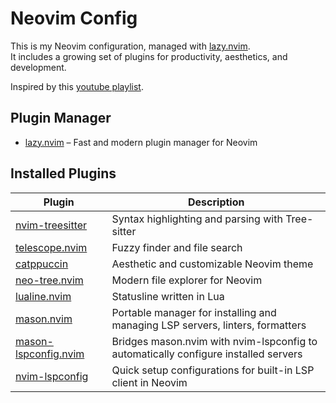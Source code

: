 # Neovim Config

This is my Neovim configuration, managed with [lazy.nvim](https://lazy.folke.io/).  
It includes a growing set of plugins for productivity, aesthetics, and development.

Inspired by this [youtube playlist](https://youtube.com/playlist?list=PLsz00TDipIffreIaUNk64KxTIkQaGguqn&si=T6-rDh1L6ooP21vT).

## Plugin Manager

- [lazy.nvim](https://lazy.folke.io/) – Fast and modern plugin manager for Neovim

## Installed Plugins

| Plugin | Description |
|--------|-------------|
| [nvim-treesitter](https://github.com/nvim-treesitter/nvim-treesitter) | Syntax highlighting and parsing with Tree-sitter |
| [telescope.nvim](https://github.com/nvim-telescope/telescope.nvim) | Fuzzy finder and file search |
| [catppuccin](https://github.com/catppuccin/nvim) | Aesthetic and customizable Neovim theme |
| [neo-tree.nvim](https://github.com/nvim-neo-tree/neo-tree.nvim) | Modern file explorer for Neovim |
| [lualine.nvim](https://github.com/nvim-lualine/lualine.nvim) | Statusline written in Lua |
| [mason.nvim](https://github.com/mason-org/mason.nvim) | Portable manager for installing and managing LSP servers, linters, formatters |
| [mason-lspconfig.nvim](https://github.com/mason-org/mason-lspconfig.nvim) | Bridges mason.nvim with nvim-lspconfig to automatically configure installed servers |
| [nvim-lspconfig](https://github.com/neovim/nvim-lspconfig) | Quick setup configurations for built-in LSP client in Neovim |
